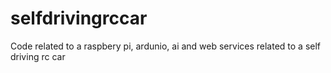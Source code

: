 # selfdrivingrccar
Code related to a raspbery pi, ardunio, ai and web services related to a self driving rc car
